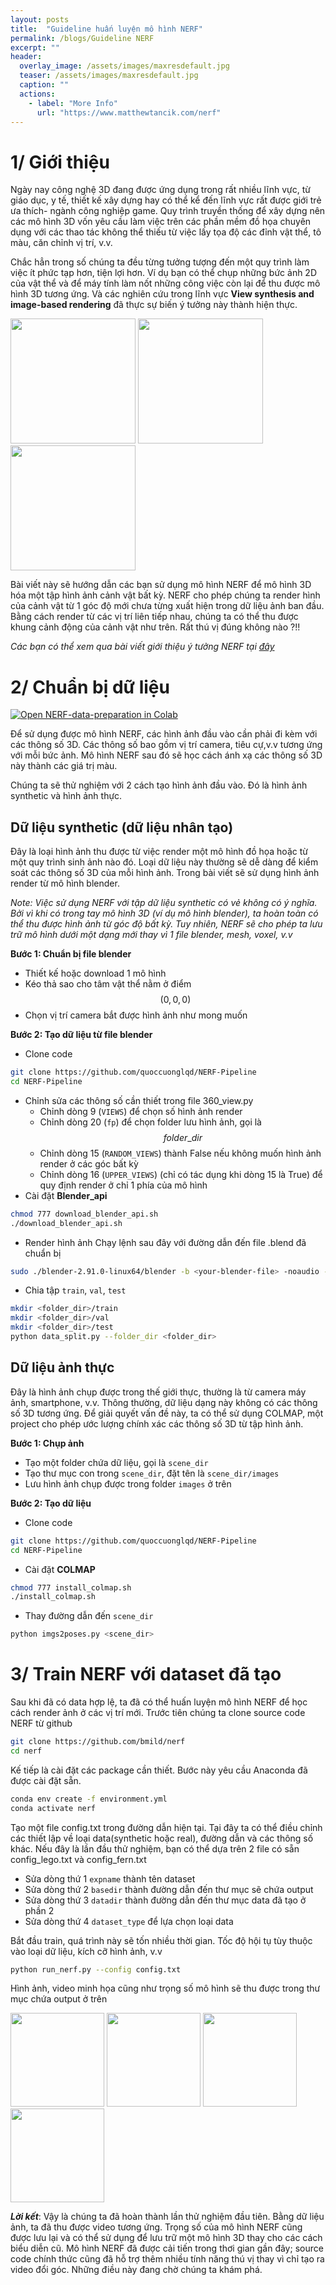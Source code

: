 ```yaml
---
layout: posts
title:  "Guideline huấn luyện mô hình NERF"
permalink: /blogs/Guideline NERF
excerpt: ""
header:
  overlay_image: /assets/images/maxresdefault.jpg
  teaser: /assets/images/maxresdefault.jpg
  caption: ""
  actions:
    - label: "More Info"
      url: "https://www.matthewtancik.com/nerf"
---
```


# 1/ Giới thiệu  
  
Ngày nay công nghệ 3D đang được ứng dụng trong rất nhiều lĩnh vực, từ giáo dục, y tế, thiết kế xây dựng hay có thể kể đến lĩnh vực rất được giới trẻ ưa thích- ngành công nghiệp game. Quy trình truyền thống để xây dựng nên các mô hình 3D vốn yêu cầu làm việc trên các phần mềm đồ họa chuyên dụng với các thao tác không thể thiếu từ việc lấy tọa độ các đỉnh vật thể, tô màu, căn chỉnh vị trí, v.v.

Chắc hẳn trong số chúng ta đều từng tưởng tượng đến một quy trình làm việc ít phức tạp hơn, tiện lợi hơn. Ví dụ bạn có thể chụp những bức ảnh 2D của vật thể và để máy tính làm nốt những công việc còn lại để thu được mô hình 3D tương ứng. Và các nghiên cứu trong lĩnh vực **View synthesis and image-based rendering** đã thực sự biến ý tưởng này thành hiện thực.

<img src="../assets/images/Xây dựng mô hình 3D với NERF/pecanpie_200k_rgb.gif" width="200" height="200" />
<img src="../assets/images/Xây dựng mô hình 3D với NERF/benchflower_100k_rgb.gif" width="200" height="200" />
<img src="../assets/images/Xây dựng mô hình 3D với NERF/colorspout_200k_rgb.gif" width="200" height="200" />

Bài viết này sẽ hướng dẫn các bạn sử dụng mô hình NERF để mô hình 3D hóa một tập hình ảnh cảnh vật bất kỳ. NERF cho phép chúng ta render hình của cảnh vật từ 1 góc độ mới chưa từng xuất hiện trong dữ liệu ảnh ban đầu. Bằng cách render từ các vị trí liên tiếp nhau, chúng ta có thể thu được khung cảnh động của cảnh vật như trên. Rất thú vị đúng không nào ?!!  

*Các bạn có thể xem qua bài viết giới thiệu ý tưởng NERF tại [đây](http://quoccuonglqd.github.io/quoccuonglqd/blogs/Lý%20thuyết%20NERF)*

# 2/ Chuẩn bị dữ liệu  
[![Open NERF-data-preparation in Colab](https://colab.research.google.com/assets/colab-badge.svg)](https://colab.research.google.com/drive/1Q0V_uxwFs3wCiF6DU_cyG8FEidcF3lWr?usp=sharing)

Để sử dụng được mô hình NERF, các hình ảnh đầu vào cần phải đi kèm với các thông số 3D. Các thông số bao gồm vị trí camera, tiêu cự,v.v tương ứng với mỗi bức ảnh. Mô hình NERF sau đó sẽ học cách ánh xạ các thông số 3D này thành các giá trị màu.

Chúng ta sẽ thử nghiệm với 2 cách tạo hình ảnh đầu vào. Đó là hình ảnh synthetic và hình ảnh thực.

## Dữ liệu synthetic (dữ liệu nhân tạo)

Đây là loại hình ảnh thu được từ việc render một mô hình đồ họa hoặc từ một quy trình sinh ảnh nào đó. Loại dữ liệu này thường sẽ dễ dàng để kiểm soát các thông số 3D của mỗi hình ảnh. Trong bài viết sẽ sử dụng hình ảnh render từ mô hình blender.

*Note: Việc sử dụng NERF với tập dữ liệu synthetic có vẻ không có ý nghĩa. Bởi vì khi có trong tay mô hình 3D (ví dụ mô hình blender), ta hoàn toàn có thể thu được hình ảnh từ góc độ bất kỳ. Tuy nhiên, NERF sẽ cho phép ta lưu trữ mô hình dưới một dạng mới thay vì 1 file blender, mesh, voxel, v.v*

**Bước 1: Chuẩn bị file blender**

* Thiết kế hoặc download 1 mô hình 
* Kéo thả sao cho tâm vật thể nằm ở điểm $$(0,0,0)$$
* Chọn vị trí camera bắt được hình ảnh như mong muốn

**Bước 2: Tạo dữ liệu từ file blender**

* Clone code
```bash
git clone https://github.com/quoccuonglqd/NERF-Pipeline
cd NERF-Pipeline
```
* Chỉnh sửa các thông số cần thiết trong file 360_view.py
	* Chỉnh dòng 9 (`VIEWS`) để chọn số hình ảnh render
	* Chỉnh dòng 20 (`fp`) để chọn folder lưu hình ảnh, gọi là $$folder\_dir$$
	* Chỉnh dòng 15 (`RANDOM_VIEWS`) thành False nếu không muốn hình ảnh render ở các góc bất kỳ
	* Chỉnh dòng 16 (`UPPER_VIEWS`) (chỉ có tác dụng khi dòng 15 là True) để quy định render ở chỉ 1 phía của mô hình
* Cài đặt **Blender_api**
```bash
chmod 777 download_blender_api.sh
./download_blender_api.sh
```
* Render hình ảnh
Chạy lệnh sau đây với đường dẫn đến file .blend đã chuẩn bị
```bash
sudo ./blender-2.91.0-linux64/blender -b <your-blender-file> -noaudio -P './GPU.py' -P './360_view.py' -E 'CYCLES' -o // -f 1 -F 'PNG'
```
* Chia tập `train`, `val`, `test`
```bash
mkdir <folder_dir>/train
mkdir <folder_dir>/val
mkdir <folder_dir>/test
python data_split.py --folder_dir <folder_dir>
```

## Dữ liệu ảnh thực

Đây là hình ảnh chụp được trong thế giới thực, thường là từ camera máy ảnh, smartphone, v.v. Thông thường, dữ liệu dạng này không có các thông số 3D tương ứng. Để giải quyết vấn đề này, ta có thể sử dụng COLMAP, một project cho phép ước lượng chính xác các thông số 3D từ tập hình ảnh. 

**Bước 1: Chụp ảnh**

* Tạo một folder chứa dữ liệu, gọi là `scene_dir`
* Tạo thư mục con trong `scene_dir`, đặt tên là `scene_dir/images`
* Lưu hình ảnh chụp được trong folder `images` ở trên

**Bước 2: Tạo dữ liệu**
* Clone code
```bash
git clone https://github.com/quoccuonglqd/NERF-Pipeline
cd NERF-Pipeline
```
* Cài đặt **COLMAP**
```bash
chmod 777 install_colmap.sh
./install_colmap.sh
```
* Thay đường dẫn đến `scene_dir`
```bash
python imgs2poses.py <scene_dir>
```

# 3/ Train NERF với dataset đã tạo

Sau khi đã có data hợp lệ, ta đã có thể huấn luyện mô hình NERF để học cách render ảnh ở các vị trí mới.
Trước tiên chúng ta clone source code NERF từ github

```bash
git clone https://github.com/bmild/nerf
cd nerf
```

Kế tiếp là cài đặt các package cần thiết. Bước này yêu cầu Anaconda đã được cài đặt sẵn.

```bash
conda env create -f environment.yml
conda activate nerf
```

Tạo một file config.txt trong đường dẫn hiện tại. Tại đây ta có thể điều chỉnh các thiết lập về loại data(synthetic hoặc real), đường dẫn và các thông số khác. Nếu đây là lần đầu thử nghiệm, bạn có thể dựa trên 2 file có sẵn config_lego.txt và config_fern.txt  
* Sửa dòng thứ 1 `expname` thành tên dataset
* Sửa dòng thứ 2 `basedir` thành đường dẫn đến thư mục sẽ chứa output
* Sửa dòng thứ 3 `datadir` thành đường dẫn đến thư mục data đã tạo ở phần 2
* Sửa dòng thứ 4 `dataset_type` để lựa chọn loại data

Bắt đầu train, quá trình này sẽ tốn nhiều thời gian. Tốc độ hội tụ tùy thuộc vào loại dữ liệu, kích cỡ hình ảnh, v.v
```bash
python run_nerf.py --config config.txt
```

Hình ảnh, video minh họa cũng như trọng số mô hình sẽ thu được trong thư mục chứa output ở trên

<img src="../assets/images/Xây dựng mô hình 3D với NERF/mclaren.gif" width="150" height="150" />
<img src="../assets/images/Xây dựng mô hình 3D với NERF/motobike.gif" width="150" height="150" />
<img src="../assets/images/Xây dựng mô hình 3D với NERF/sunnygo.gif" width="150" height="150" />
<img src="../assets/images/Xây dựng mô hình 3D với NERF/vikoda.gif" width="150" height="150" />

**_Lời kết_**: Vậy là chúng ta đã hoàn thành lần thử nghiệm đầu tiên. Bằng dữ liệu ảnh, ta đã thu được video tương ứng. Trọng số của mô hình NERF cũng được lưu lại và có thể sử dụng để lưu trữ một mô hình 3D thay cho các cách biểu diễn cũ. Mô hình NERF đã được cải tiến trong thơi gian gần đây; source code chính thức cũng đã hỗ trợ thêm nhiều tính năng thú vị thay vì chỉ tạo ra video đổi góc. Những điều này đang chờ chúng ta khám phá.